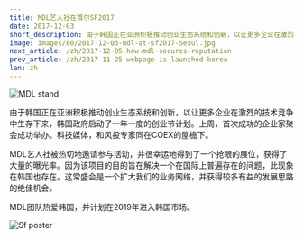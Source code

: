 ```yaml
---
title: MDL艺人社在首尔SF2017
date: 2017-12-03
short_description: 由于韩国正在亚洲积极推动创业生态系统和创新，以让更多企业在激烈的技术竞争中生存下来，韩国政府启动了一年一度的创业节计划。
image: images/80/2017-12-03-mdl-at-sf2017-Seoul.jpg
next_article: /zh/2017-12-05-how-mdl-secures-reputation
prev_article: /zh/2017-11-25-webpage-is-launched-korea
lan: zh
---
```


![MDL stand](https://gateway.ipfs.io/ipfs/QmdYQCaVShYseZF4eWZC1VxzyYR7h31ZXwFiBd8SgzZLVB/MDL_sf2017.jpeg)

由于韩国正在亚洲积极推动创业生态系统和创新，以让更多企业在激烈的技术竞争中生存下来，韩国政府启动了一年一度的创业节计划。上周，首次成功的企业家聚会成功举办。科技媒体，和风投专家同在COEX的屋檐下。

MDL艺人社被热切地邀请参与活动，并很幸运地得到了一个抢眼的展位，获得了大量的曝光率。因为该项目的目的旨在解决一个在国际上普遍存在的问题，此现象在韩国也存在。这常盛会是一个扩大我们的业务网络，并获得较多有益的发展思路的绝佳机会。

MDL团队热爱韩国，并计划在2019年进入韩国市场。


![Sf poster](https://gateway.ipfs.io/ipfs/QmeGn8mXf7Ew3QVifuQMXuyHWqi1696tuJgW8EhcPBqjWr/MDL_sf2017_1.jpeg)
